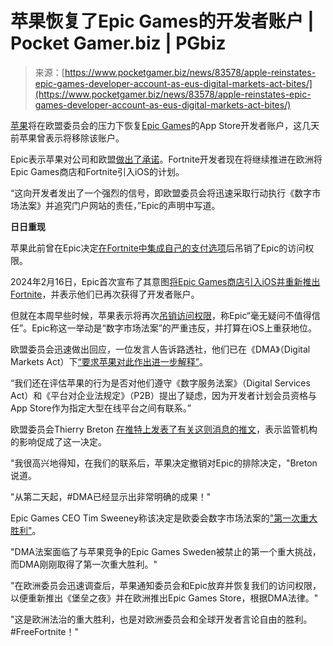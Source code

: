 <!--yml

类别：未分类

日期：2024年5月27日 14:43:34

-->

# 苹果恢复了Epic Games的开发者账户 | Pocket Gamer.biz | PGbiz

> 来源：[https://www.pocketgamer.biz/news/83578/apple-reinstates-epic-games-developer-account-as-eus-digital-markets-act-bites/](https://www.pocketgamer.biz/news/83578/apple-reinstates-epic-games-developer-account-as-eus-digital-markets-act-bites/)

[苹果](https://www.pocketgamer.biz/company/561/apple/)将在欧盟委员会的压力下恢复[Epic Games](https://www.pocketgamer.biz/company/3978/epic-games/)的App Store开发者账户，这几天前苹果曾表示将移除该账户。

Epic表示苹果对公司和欧盟[做出了承诺](https://www.epicgames.com/site/en-US/news/apple-terminated-epic-s-developer-account)。Fortnite开发者现在将继续推进在欧洲将Epic Games商店和Fortnite引入iOS的计划。

“这向开发者发出了一个强烈的信号，即欧盟委员会将迅速采取行动执行《数字市场法案》并追究门户网站的责任，”Epic的声明中写道。

**日日重现**

苹果此前曾在Epic决定[在Fortnite中集成自己的支付选项](https://www.pocketgamer.biz/news/74187/epic-sues-apple-afterfortnite-removed-from-app-store/)后吊销了Epic的访问权限。

2024年2月16日，Epic首次宣布了其意图[将Epic Games商店引入iOS并重新推出Fortnite](https://www.pocketgamer.biz/news/83452/epic-app-store-comes-to-ios-at-last-in-sweden/)，并表示他们已再次获得了开发者账户。

但就在本周早些时候，苹果表示将再次[吊销访问权限](https://www.pocketgamer.biz/news/83560/apple-just-revoked-epics-ios-developer-account/)，称Epic“毫无疑问不值得信任”。Epic称这一举动是“数字市场法案”的严重违反，并打算在iOS上重获地位。

欧盟委员会迅速做出回应，一位发言人告诉路透社，他们已在《DMA》（Digital Markets Act）下[“要求苹果对此作出进一步解释”](https://www.pocketgamer.biz/news/83568/eu-regulators-go-gunning-for-apple-following-their-latest-epic-spat/)。

“我们还在评估苹果的行为是否对他们遵守《数字服务法案》（Digital Services Act）和《平台对企业法规定》（P2B）提出了疑虑，因为开发者计划会员资格与App Store作为指定大型在线平台之间有联系。”

欧盟委员会Thierry Breton [在推特上发表了有关这则消息的推文](https://twitter.com/TimSweeneyEpic/status/1766158416093798866)，表示监管机构的影响促成了这一决定。

"我很高兴地得知，在我们的联系后，苹果决定撤销对Epic的排除决定，"Breton说道。

"从第二天起，#DMA已经显示出非常明确的成果！"

Epic Games CEO Tim Sweeney称该决定是欧委会数字市场法案的["第一次重大胜利"](https://twitter.com/TimSweeneyEpic/status/1766158416093798866)。

"DMA法案面临了与苹果竞争的Epic Games Sweden被禁止的第一个重大挑战，而DMA刚刚取得了第一次重大胜利。"

"在欧洲委员会迅速调查后，苹果通知委员会和Epic放弃并恢复我们的访问权限，以便重新推出《堡垒之夜》并在欧洲推出Epic Games Store，根据DMA法律。"

"这是欧洲法治的重大胜利，也是对欧洲委员会和全球开发者言论自由的胜利。#FreeFortnite！"
